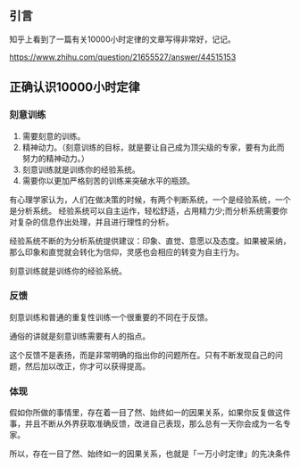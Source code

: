 ## 引言
知乎上看到了一篇有关10000小时定律的文章写得非常好，记记。

https://www.zhihu.com/question/21655527/answer/44515153


## 正确认识10000小时定律
### 刻意训练
1. 需要刻意的训练。
2. 精神动力。（刻意训练的目标，就是要让自己成为顶尖级的专家，要有为此而努力的精神动力。）
3. 刻意训练就是训练你的经验系统。
4. 需要你以更加严格刻苦的训练来突破水平的瓶颈。

有心理学家认为，人们在做决策的时候，有两个判断系统，一个是经验系统，一个是分析系统。
经验系统可以自主运作，轻松舒适，占用精力少;而分析系统需要你对复杂的信息作出处理，并且进行理性的分析。

经验系统不断的为分析系统提供建议：印象、直觉、意愿以及态度。如果被采纳，那么印象和直觉就会转化为信仰，灵感也会相应的转变为自主行为。

刻意训练就是训练你的经验系统。

### 反馈
刻意训练和普通的重复性训练一个很重要的不同在于反馈。

通俗的讲就是刻意训练需要有人的指点。

这个反馈不是表扬，而是非常明确的指出你的问题所在。只有不断发现自己的问题，然后加以改正，你才可以获得提高。

### 体现
假如你所做的事情里，存在着一目了然、始终如一的因果关系，如果你反复做这件事，并且不断从外界获取准确反馈，改进自己表现，那么总有一天你会成为一名专家。

所以，存在一目了然、始终如一的因果关系，也就是「一万小时定律」的先决条件
